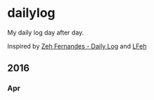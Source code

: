 # dailylog

My daily log day after day.

Inspired by [Zeh Fernandes - Daily Log](https://github.com/zehfernandes/dailylog/) and [LFeh](https://github.com/LFeh/dailylog)

## 2016

### Apr

